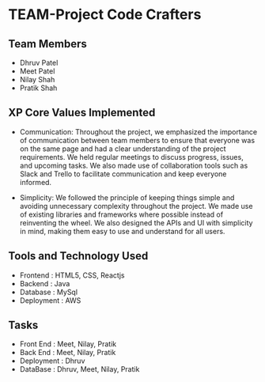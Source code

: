 # TEAM-Project Code Crafters

## Team Members
- Dhruv Patel
- Meet Patel
- Nilay Shah
- Pratik Shah

## XP Core Values Implemented
- Communication:
Throughout the project, we emphasized the importance of communication between team members to ensure that everyone was on the same page and had a clear understanding of the project requirements. We held regular meetings to discuss progress, issues, and upcoming tasks. We also made use of collaboration tools such as Slack and Trello to facilitate communication and keep everyone informed.

- Simplicity:
We followed the principle of keeping things simple and avoiding unnecessary complexity throughout the project. We made use of existing libraries and frameworks where possible instead of reinventing the wheel. We also designed the APIs and UI with simplicity in mind, making them easy to use and understand for all users.

## Tools and Technology Used
- Frontend : HTML5, CSS, Reactjs
- Backend : Java
- Database : MySql
- Deployment : AWS

## Tasks
- Front End : Meet, Nilay, Pratik 
- Back End : Meet, Nilay, Pratik
- Deployment : Dhruv
- DataBase : Dhruv, Meet, Nilay, Pratik
